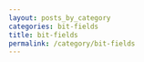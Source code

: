 ```yaml
---
layout: posts_by_category
categories: bit-fields 
title: bit-fields 
permalink: /category/bit-fields
---
```

